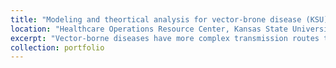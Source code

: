 ```yaml
---
title: "Modeling and theortical analysis for vector-brone disease (KSU)"
location: "Healthcare Operations Resource Center, Kansas State University, Manhattan, KS, United States"
excerpt: "Vector-borne diseases have more complex transmission routes than the most of infcectious diseases. This research utilizes the dynamic modeling and agent-based modeling to describe the disease transmission for ZIKA Virus and Zoonotic Visceral Leishmaniasis. Theortical analysis are used to figure out the most important part from the model. Based on the analysis result, this research uses optimal control theory to design the control strategies which can reduce the cost during the epidmeic. The simulation is used to verify the control strategies and predict the future disease transmission."
collection: portfolio
---
```

